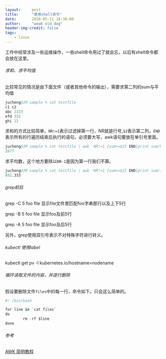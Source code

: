 ```yaml
---
layout:     post
title:      "常用shell命令"
date:       2020-05-11 18:38:00
author:     "weak old dog"
header-img-credit: false
tags:
    - linux
---
```


工作中经常涉及一些运维操作，一些shell命令用过了就会忘，以后有shell命令都会放在这里。

###### 求和、求平均值
比较常见的情况是由下面文件（或者其他命令的输出），需要求第二列的sum与平均值
```s
jucheng@JM sample % cat testfile
c1 c2
abc 2323
efd 332
ghi 22
```
求和的方式比较简单，`NR!=1`表示过滤掉第一行，NR就是行号,`$2`表示第二列，`END`表示所有的行遍历结束后执行的语句，必须要大写，awk语句要放在单引号里面。
```s
jucheng@JM sample % cat testfile | awk 'NR!=1 {sum+=$2} END{print sum/NR}'
2677
```
求平均数，这个地方要除以`NR-1`是因为第一行我们不算。
```s
jucheng@JM sample % cat testfile | awk 'NR!=1 {sum+=$2} END{print sum/(NR-1)}'
892.333
```
###### grep前后
grep -C 5 foo file 显示file文件里匹配foo字串那行以及上下5行

grep -B 5 foo file 显示foo及前5行

grep -A 5 foo file 显示foo及后5行

另外，grep使用双引号表示不对特殊字符进行转义。

###### kubectl 使用label
kubectl get pv -l kubernetes.io/hostname=nodename

###### 循环读取文件的内容，并逐行删除
假设要删除文件`files`中的每一行，命令如下。只会这么简单的。
```s
#! /bin/bash

for line in `cat files`
do
        rm -rf $line
done
```

###### 参考
[AWK 简明教程](https://coolshell.cn/articles/9070.html)
